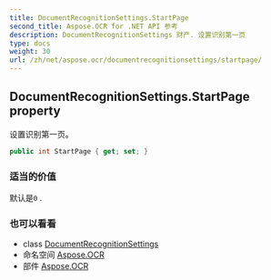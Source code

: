 ```yaml
---
title: DocumentRecognitionSettings.StartPage
second_title: Aspose.OCR for .NET API 参考
description: DocumentRecognitionSettings 财产. 设置识别第一页
type: docs
weight: 30
url: /zh/net/aspose.ocr/documentrecognitionsettings/startpage/
---
```

## DocumentRecognitionSettings.StartPage property

设置识别第一页。

```csharp
public int StartPage { get; set; }
```

### 适当的价值

默认是`0` .

### 也可以看看

* class [DocumentRecognitionSettings](../)
* 命名空间 [Aspose.OCR](../../documentrecognitionsettings/)
* 部件 [Aspose.OCR](../../../)


